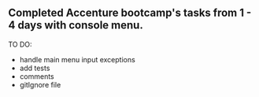 ## Completed Accenture bootcamp's tasks from 1 - 4 days with console menu.

TO DO: 
- handle main menu input exceptions
- add tests
- comments
- gitIgnore file
